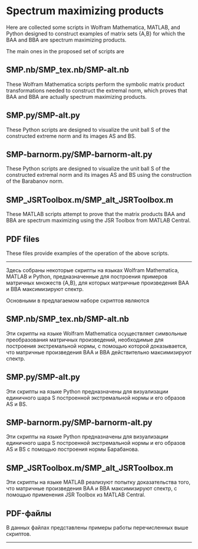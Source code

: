 # Spectrum maximizing products

Here are collected some scripts in Wolfram Mathematica, MATLAB, and Python designed to construct examples of matrix sets {A,B} for which the BAA and BBA are spectrum maximizing products. 

The main ones in the proposed set of scripts are

## SMP.nb/SMP_tex.nb/SMP-alt.nb 

These Wolfram Mathematica scripts perform the symbolic matrix product transformations needed to construct the extremal norm, which proves that BAA and BBA are actually spectrum maximizing products.

## SMP.py/SMP-alt.py 

These Python scripts are designed to visualize the unit ball S of the constructed extreme norm and its images AS and BS.

## SMP-barnorm.py/SMP-barnorm-alt.py  

These Python scripts are designed to visualize the unit ball S of the constructed extremal norm and its images AS and BS using the construction of the Barabanov norm.

## SMP_JSRToolbox.m/SMP_alt_JSRToolbox.m 

These MATLAB scripts attempt to prove that the matrix products BAA and BBA are spectrum maximizing using the JSR Toolbox from MATLAB Central.

## PDF files

These files provide examples of the operation of the above scripts.

---

Здесь собраны некоторые скрипты на языках Wolfram Mathematica, MATLAB и Python, предназначенные для построения примеров матричных множеств {A,B}, для которых матричные произведения BAA и BBA максимизируют спектр. 

Основными в предлагаемом наборе скриптов являются

## SMP.nb/SMP_tex.nb/SMP-alt.nb 

Эти скрипты на языке Wolfram Mathematica осуществляет символьные преобразования матричных произведений, необходимые для построения экстремальной нормы, с помощью которой доказывается, что  матричные произведения BAA и BBA действительно максимизируют спектр.

## SMP.py/SMP-alt.py 

Эти скрипты на языке Python предназначены для визуализации единичного шара S построенной экстремальной нормы и его образов AS и BS.

## SMP-barnorm.py/SMP-barnorm-alt.py  

Эти скрипты на языке Python предназначены для визуализации единичного шара S построенной экстремальной нормы и его образов AS и BS с помощью построения нормы Барабанова.

## SMP_JSRToolbox.m/SMP_alt_JSRToolbox.m 

Эти скрипты на языке MATLAB реализуют попытку доказательства того, что матричные произведения BAA и BBA максимизируют спектр, с помощью применения JSR Toolbox из MATLAB Central.

## PDF-файлы

В данных файлах представлены примеры работы перечисленных выше скриптов.

---

